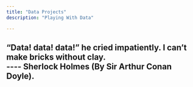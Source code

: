 ```yaml
---
title: "Data Projects"
description: "Playing With Data"

---
```

<!-- ---
## Human-AI Collaboration --> 
“Data! data! data!” he cried impatiently. I can’t make bricks without clay.  
                          ---- Sherlock Holmes (By Sir Arthur Conan Doyle).
---
